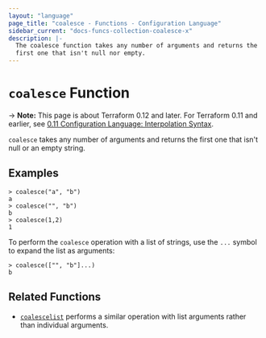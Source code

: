 ```yaml
---
layout: "language"
page_title: "coalesce - Functions - Configuration Language"
sidebar_current: "docs-funcs-collection-coalesce-x"
description: |-
  The coalesce function takes any number of arguments and returns the
  first one that isn't null nor empty.
---
```


# `coalesce` Function

-> **Note:** This page is about Terraform 0.12 and later. For Terraform 0.11 and
earlier, see
[0.11 Configuration Language: Interpolation Syntax](../../configuration-0-11/interpolation.html).

`coalesce` takes any number of arguments and returns the first one
that isn't null or an empty string.

## Examples

```
> coalesce("a", "b")
a
> coalesce("", "b")
b
> coalesce(1,2)
1
```

To perform the `coalesce` operation with a list of strings, use the `...`
symbol to expand the list as arguments:

```
> coalesce(["", "b"]...)
b
```

## Related Functions

* [`coalescelist`](./coalescelist.html) performs a similar operation with
  list arguments rather than individual arguments.
